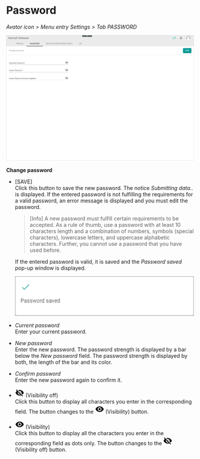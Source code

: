 # Password

*Avator icon > Menu entry Settings > Tab PASSWORD*

![Password](/Assets/Screenshots/Core1Platform/ProfileSettings/Password/Password.png "[Password]")

**Change password**

- [SAVE]   
  Click this button to save the new password. The notice *Submitting data..* is displayed. If the entered password is not fulfilling the requirements for a valid password, an error message is displayed and you must edit the password.

  > [Info] A new password must fulfill certain requirements to be accepted. As a rule of thumb, use a password with at least 10 characters length and a combination of numbers, symbols (special characters), lowercase letters, and uppercase alphabetic characters. Further, you cannot use a password that you have used before.

  If the entered password is valid, it is saved and the *Password saved* pop-up window is displayed.

  ![Password saved](/Assets/Screenshots/Core1Platform/ProfileSettings/Password/PasswordSaved.png "[Password saved]")

- *Current password*   
  Enter your current password.

- *New password*   
  Enter the new password. The password strength is displayed by a bar below the *New password* field. The password strength is displayed by both, the length of the bar and its color.

- *Confirm password*   
  Enter the new password again to confirm it.


- ![Visibility off](/Assets/Icons/visibility_off.png "[Visibility off]") (Visibility off)      
  Click this button to display all characters you enter in the corresponding field. The button changes to the ![Visibility](/Assets/Icons/visibility.png "[Visibility]") (Visibility) button.

- ![Visibility](/Assets/Icons/visibility.png "[Visibility]") (Visibility)      
  Click this button to display all the characters you enter in the corresponding field as dots only. The button changes to the ![Visibility off](/Assets/Icons/visibility_off.png "[Visibility off]") (Visibility off) button.
